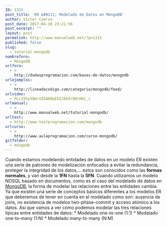 ```yaml
---
ID: 1315
post_title: '09 &#8211; Modelado de Datos en MongoDB'
author: Víctor Cuervo
post_date: 2017-04-10 23:21:56
post_excerpt: ""
layout: post
permalink: http://www.manualweb.net/?p=1315
published: false
slug:
  - tutorial-mongodb
nombreforo:
  - MongoDB
urlforo:
  - >
    http://dudasprogramacion.com/bases-de-datos/mongodb
urlejemplos:
  - >
    http://lineadecodigo.com/categoria/mongodb/feed/
urlvideo:
  - PLLVIhySQmrVZGA6RpEkZJEH3rQOrHbi_c
urlmanual:
  - >
    http://www.manualweb.net/tutorial-mongodb/
urltest:
  - http://www.testprogramacion.com/mongodb
urlcurso:
  - >
    http://www.aulaprogramacion.com/curso-mongodb/
gitfolder:
  - mongodb
---
```

Cuando estamos modelando entidades de datos en un modelo ER existen una serie de patrones de modelización enfocados a evitar la redundancia, proteger la integridad de los datos,... estos son conocidos como las **formas normales**, y van desde la **1FN** hasta la **5FN**. Cuando utilizamos un modelo NOSQL basado en documentos, como es el caso del modelado de datos en [MongoDB][1], la forma de modelar las relaciones entre las entidades cambia. Ya que existen una serie de conceptos básicos diferentes a los modelos ER que deberemos de tener en cuenta en el modelado como son: ausencia de joins, no existencia de modelos two-phase-commit y acceso atómico a los datos. Así que vamos a ver cómo podemos modelar las tres relaciones típicas entre entidades de datos: * Modelado one-to-one (1:1) * Modelado one-to-many (1:N) * Modelado many-to-many (N:M)

 [1]: http://www.manualweb.net/tutorial-mongodb/